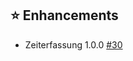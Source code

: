 ## ⭐ Enhancements

- Zeiterfassung 1.0.0 [#30](https://github.com/urlaubsverwaltung/zeiterfassung/issues/30)
